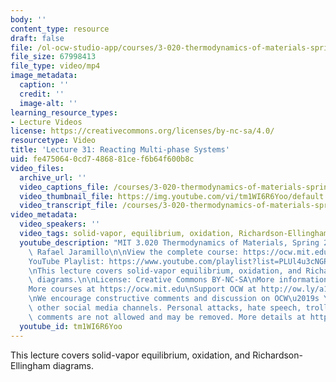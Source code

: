 ```yaml
---
body: ''
content_type: resource
draft: false
file: /ol-ocw-studio-app/courses/3-020-thermodynamics-of-materials-spring-2021/mit3_020s21_lecture_31_1080p_v3_360p_16_9.mp4
file_size: 67998413
file_type: video/mp4
image_metadata:
  caption: ''
  credit: ''
  image-alt: ''
learning_resource_types:
- Lecture Videos
license: https://creativecommons.org/licenses/by-nc-sa/4.0/
resourcetype: Video
title: 'Lecture 31: Reacting Multi-phase Systems'
uid: fe475064-0cd7-4868-81ce-f6b64f600b8c
video_files:
  archive_url: ''
  video_captions_file: /courses/3-020-thermodynamics-of-materials-spring-2021/mit3_020s21_lecture_31_1080p_v3_captions.vtt
  video_thumbnail_file: https://img.youtube.com/vi/tm1WI6R6Yoo/default.jpg
  video_transcript_file: /courses/3-020-thermodynamics-of-materials-spring-2021/mit3_020s21_lecture_31_1080p_v3_transcript.pdf
video_metadata:
  video_speakers: ''
  video_tags: solid-vapor, equilibrium, oxidation, Richardson-Ellingham
  youtube_description: "MIT 3.020 Thermodynamics of Materials, Spring 2021\nInstructor:\
    \ Rafael Jaramillo\n\nView the complete course: https://ocw.mit.edu/courses/3-020-thermodynamics-of-materials-spring-2021/\n\
    YouTube Playlist: https://www.youtube.com/playlist?list=PLUl4u3cNGP61g-yRbJz4ghFPJLiok1HxX\n\
    \nThis lecture covers solid-vapor equilibrium, oxidation, and Richardson-Ellingham\
    \ diagrams.\n\nLicense: Creative Commons BY-NC-SA\nMore information at https://ocw.mit.edu/terms\n\
    More courses at https://ocw.mit.edu\nSupport OCW at http://ow.ly/a1If50zVRlQ\n\
    \nWe encourage constructive comments and discussion on OCW\u2019s YouTube and\
    \ other social media channels. Personal attacks, hate speech, trolling, and inappropriate\
    \ comments are not allowed and may be removed. More details at https://ocw.mit.edu/comments."
  youtube_id: tm1WI6R6Yoo
---
```

This lecture covers solid-vapor equilibrium, oxidation, and Richardson-Ellingham diagrams.